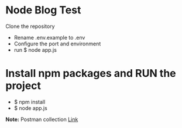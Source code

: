 # Node Blog Test

Clone the repository
  - Rename .env.example to .env
  - Configure the port and environment
  - run $ node app.js

# Install npm packages and RUN the project 
  - $ npm install
  - $ node app.js

**Note:**
Postman collection [Link](https://www.getpostman.com/collections/6583f7a01c6e2d70bde7)

